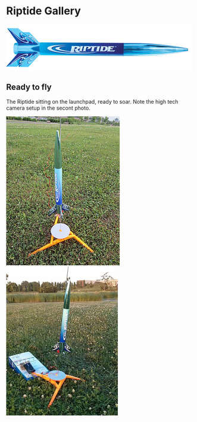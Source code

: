 # Riptide Gallery

![estes-riptide.jpg](./images/estes-riptide.jpg)

## Ready to fly

The Riptide sitting on the launchpad, ready to soar. Note the high tech camera
setup in the secont photo.

![01_on_launchpad_small.JPG](./images/01_on_launchpad_small.JPG)
![02_on_launchpad_with_camera_small.jpg](./images/02_on_launchpad_with_camera_small.jpg)

